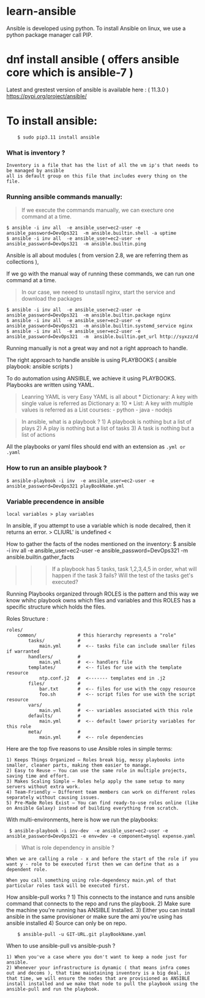 # learn-ansible

Ansible is developed using python.
To install Ansible on linux, we use a python package manager call PIP. 

# dnf install ansible  ( offers ansible core which is ansible-7 )

Latest and grestest version of ansible is available here :  ( 11.3.0 )
https://pypi.org/project/ansible/

# To install ansible:

```
    $ sudo pip3.11 install ansible
```

### What is inventory ?
    Inventory is a file that has the list of all the vm ip's that needs to be managed by ansible
    all is default group on this file that includes every thing on the file.

### Running ansible commands manually:

> If we execute the commands manually, we can execture one command at a time.

    $ ansible -i inv all  -e ansible_user=ec2-user -e ansible_password=DevOps321  -m ansible.builtin.shell -a uptime
    $ ansible -i inv all  -e ansible_user=ec2-user -e ansible_password=DevOps321  -m ansible.builtin.ping


Ansible is all about modules ( from version 2.8, we are referring them as collections ),

If we go with the manual way of running these commands, we can run one command at a time.

> In our case, we neeed to unstasll nginx, start the service and download the packages

    $ ansible -i inv all  -e ansible_user=ec2-user -e ansible_password=DevOps321  -m ansible.builtin.package nginx
    $ ansible -i inv all  -e ansible_user=ec2-user -e ansible_password=DevOps321  -m ansible.builtin.systemd_service nginx
    $ ansible -i inv all  -e ansible_user=ec2-user -e ansible_password=DevOps321  -m  ansible.builtin.get_url http://syxzz/d

Running manually is not a great way and not a right approach to handle. 

The right approach to handle ansible is using PLAYBOOKS ( ansible playbook: ansible scripts )

To do automation using ANSIBLE, we achieve it using PLAYBOOKS. Playbooks are written using YAML. 

> Leanring YAML is very Easy
    YAML is all about 
        * Dictionary: A key with single value is referred as Dictionary
                        a: 10 
        * List: A key with multiple values is referred as a List 
                        courses: 
                           - python
                           - java
                           - nodejs

> In ansible, what is a playbook ?
    1) A playbook is nothing but a list of plays 
    2) A play is nothing but a list of tasks
    3) A task is nothing but a list of actions 

All the playbooks or yaml files should end with an extension as `.yml or .yaml`

### How to run an ansible playbook ?

    $ ansible-playbook -i inv  -e ansible_user=ec2-user -e ansible_password=DevOps321 playBookName.yml

### Variable precendence in ansible

    local variables > play variables 

In ansible, if you attempt to use a variable which is node decalred, then it returns an error.
    > CLIURL' is undefined < 

How to gather the facts of the nodes mentioned on the inventory:
    $ ansible -i inv all  -e ansible_user=ec2-user -e ansible_password=DevOps321 -m ansible.builtin.gather_facts

>>> If a playbook has 5 tasks, task 1,2,3,4,5 in order, what will happen if the task 3 fails? Will the test of the tasks get's executed? 

Running Playbooks organized through ROLES is the pattern and this way we know whihc playbook owns which files and variables and this ROLES has a specific structure which holds the files.

Roles Structure : 

```
roles/
    common/               # this hierarchy represents a "role"
        tasks/            #
            main.yml      #  <-- tasks file can include smaller files if warranted
        handlers/         #
            main.yml      #  <-- handlers file
        templates/        #  <-- files for use with the template resource
            ntp.conf.j2   #  <------- templates end in .j2
        files/            #
            bar.txt       #  <-- files for use with the copy resource
            foo.sh        #  <-- script files for use with the script resource
        vars/             #
            main.yml      #  <-- variables associated with this role
        defaults/         #
            main.yml      #  <-- default lower priority variables for this role
        meta/             #
            main.yml      #  <-- role dependencies
```

Here are the top five reasons to use Ansible roles in simple terms:

    1) Keeps Things Organized – Roles break big, messy playbooks into smaller, cleaner parts, making them easier to manage.
    2) Easy to Reuse – You can use the same role in multiple projects, saving time and effort.
    3) Makes Scaling Simple – Roles help apply the same setup to many servers without extra work.
    4) Team-Friendly – Different team members can work on different roles separately without causing issues.
    5) Pre-Made Roles Exist – You can find ready-to-use roles online (like on Ansible Galaxy) instead of building everything from scratch.

With multi-environments, here is how we run the playbooks: 

```
 $ ansible-playbook -i inv-dev  -e ansible_user=ec2-user -e ansible_password=DevOps321 -e env=dev -e component=mysql expense.yaml
```

> What is role dependency in ansible ?

    When we are calling a role - x and before the start of the role if you want y - role to be executed first then we can define that as a dependent role.

    When you call something using role-dependency main.yml of that particular roles task will be executed first.

How ansible-pull works ? 
    1) This connects to the instance and runs ansible command that connects to the repo and runs the playbook.
    2) Make sure the machine you're running has ANSIBLE Installed.
    3) Either you can install ansible in the same provisioner or make sure the ami you're using has ansible installed
    4) Source can only be on repo.

        $ ansible-pull -u GIT-URL.git playBookName.yaml

When to use ansible-pull vs ansible-push ?

    1) When you've a case where you don't want to keep a node just for ansible.
    2) Whenever your infrastructure is dynamic ( that means infra comes out and decoms ), that time maintaining inventory is a big deal, in that time, we will ensure the nodes that are provisioned as ANSIBLE install installed and we make that node to pull the playbook using the ansible-pull and run the playbook. 